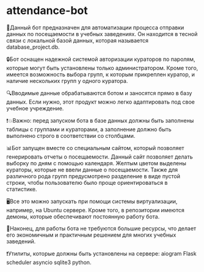 # attendance-bot
🤖Данный бот предназначен для автоматизации процесса отправки данных по посещаемости в учебных заведениях. Он находится в тесной связи с локальной базой данных, которая называется database_project.db.

🔒Бот оснащен надежной системой авторизации кураторов по паролям, которые могут быть установлены только администратором. Кроме того, имеется возможность выбора групп, к которым прикреплен куратор, и наличие нескольких групп у одного куратора.

🔍Вводимые данные обрабатываются ботом и заносятся прямо в базу данных. Если нужно, этот продукт можно легко адаптировать под свое учебное учреждение.

❗️💥Важно: перед запуском бота в базе данных должны быть заполнены таблицы с группами и кураторами, а заполнение должно быть выполнено строго в соответствии со столбцами.

📊Бот запущен вместе со специальным сайтом, который позволяет генерировать отчеты о посещаемости. Данный сайт позволяет делать выборку по дням с помощью календаря. Желтым цветом выделены кураторы, которые не ввели данные о посещаемости. Также для различного рода групп предусмотрено разделение в виде пустой строки, чтобы пользователю было проще ориентироваться в статистике.  

🖥️Все это можно запускать при помощи системы виртуализации, например, на Ubuntu сервере. Кроме того, в репозитории имеются демоны, которые обеспечивают постоянную работу бота.

💪Наконец, для работы бота не требуются большие ресурсы, что делает его экономичным и практичным решением для многих учебных заведений.

❗️Утилиты, которые должны  быть установлены на сервере:
aiogram
Flask
scheduler
asyncio
sqlite3
python.

